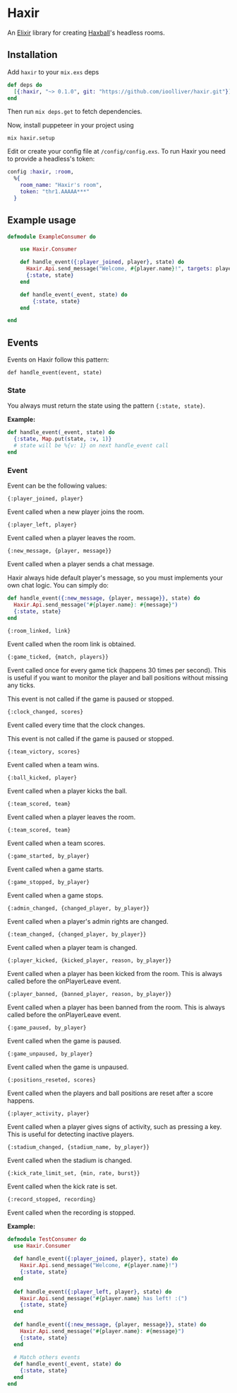 
# Haxir

An [Elixir](https://elixir-lang.org/) library for creating [Haxball](https://www.haxball.com/)'s headless rooms.
## Installation

Add `haxir` to your `mix.exs` deps

```elixir
def deps do
  [{:haxir, "~> 0.1.0", git: "https://github.com/ioolliver/haxir.git"}]
end
```

Then run `mix deps.get` to fetch dependencies.

Now, install puppeteer in your project using
```shell
mix haxir.setup
```

Edit or create your config file at `/config/config.exs`. To run Haxir you need to provide a headless's token:
```elixir
config :haxir, :room, 
  %{
    room_name: "Haxir's room",
    token: "thr1.AAAAA***"
  }
```
## Example usage

```elixir
defmodule ExampleConsumer do

    use Haxir.Consumer

    def handle_event({:player_joined, player}, state) do
      Haxir.Api.send_message("Welcome, #{player.name}!", targets: player)
      {:state, state}
    end

    def handle_event(_event, state) do 
        {:state, state}
    end 

end
```

## Events

Events on Haxir follow this pattern:

``def handle_event(event, state)``

### State

You always must return the state using the pattern `{:state, state}`.

**Example:**

```elixir
def handle_event(_event, state) do
  {:state, Map.put(state, :v, 1)}
  # state will be %{v: 1} on next handle_event call
end
```

### Event

Event can be the following values:

```{:player_joined, player}```

Event called when a new player joins the room.

```{:player_left, player}```

Event called when a player leaves the room.

```{:new_message, {player, message}}```

Event called when a player sends a chat message. 

Haxir always hide default player's message, so you must implements your own chat logic. You can simply do:

```elixir
def handle_event({:new_message, {player, message}}, state) do
  Haxir.Api.send_message("#{player.name}: #{message}")
  {:state, state}
end
```

```{:room_linked, link}```

Event called when the room link is obtained.

```{:game_ticked, {match, players}}```

Event called once for every game tick (happens 30 times per second). This is useful if you want to monitor the player and ball positions without missing any ticks.

This event is not called if the game is paused or stopped.

```{:clock_changed, scores}```

Event called every time that the clock changes.

This event is not called if the game is paused or stopped.

```{:team_victory, scores}```

Event called when a team wins.

```{:ball_kicked, player}```

Event called when a player kicks the ball.

```{:team_scored, team}```

Event called when a player leaves the room.

```{:team_scored, team}```

Event called when a team scores.

```{:game_started, by_player}```

Event called when a game starts.

```{:game_stopped, by_player}```

Event called when a game stops.

```{:admin_changed, {changed_player, by_player}}```

Event called when a player's admin rights are changed.

```{:team_changed, {changed_player, by_player}}```

Event called when a player team is changed.

```{:player_kicked, {kicked_player, reason, by_player}}```

Event called when a player has been kicked from the room. This is always called before the onPlayerLeave event.

```{:player_banned, {banned_player, reason, by_player}}```

Event called when a player has been banned from the room. This is always called before the onPlayerLeave event.

```{:game_paused, by_player}```

Event called when the game is paused.

```{:game_unpaused, by_player}```

Event called when the game is unpaused.

```{:positions_reseted, scores}```

Event called when the players and ball positions are reset after a score happens.

```{:player_activity, player}```

Event called when a player gives signs of activity, such as pressing a key. This is useful for detecting inactive players.

```{:stadium_changed, {stadium_name, by_player}}```

Event called when the stadium is changed.

```{:kick_rate_limit_set, {min, rate, burst}}```

Event called when the kick rate is set.

```{:record_stopped, recording}```

Event called when the recording is stopped.

**Example:**

```elixir
defmodule TestConsumer do
  use Haxir.Consumer
  
  def handle_event({:player_joined, player}, state) do
    Haxir.Api.send_message("Welcome, #{player.name}!")
    {:state, state}
  end
  
  def handle_event({:player_left, player}, state) do
    Haxir.Api.send_message("#{player.name} has left! :(")
    {:state, state}
  end
  
  def handle_event({:new_message, {player, message}}, state) do
    Haxir.Api.send_message("#{player.name}: #{message}")
    {:state, state}
  end
  
  # Match others events
  def handle_event(_event, state) do
    {:state, state}
  end
end
```
